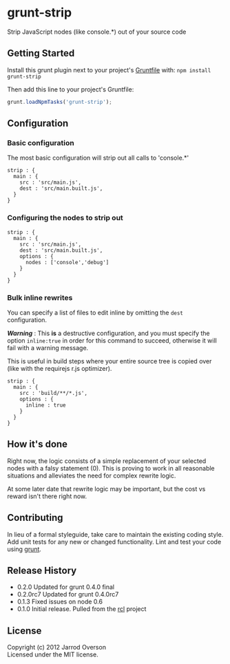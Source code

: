 # grunt-strip

Strip JavaScript nodes (like console.*) out of your source code

## Getting Started
Install this grunt plugin next to your project's [Gruntfile][getting_started] with: `npm install grunt-strip`

Then add this line to your project's Gruntfile:

```javascript
grunt.loadNpmTasks('grunt-strip');
```

[grunt]: https://github.com/cowboy/grunt
[getting_started]: https://github.com/cowboy/grunt/blob/master/docs/getting_started.md

## Configuration

### Basic configuration

The most basic configuration will strip out all calls to 'console.*'

```
strip : {
  main : {
    src : 'src/main.js',
    dest : 'src/main.built.js',
  }
}
```

### Configuring the nodes to strip out

```
strip : {
  main : {
    src : 'src/main.js',
    dest : 'src/main.built.js',
    options : {
      nodes : ['console','debug']
    }
  }
}
```

### Bulk inline rewrites

You can specify a list of files to edit inline by omitting the `dest` configuration.

***Warning*** : This **is** a destructive configuration, and you must specify the option `inline:true`
in order for this command to succeed, otherwise it will fail with a warning message.

This is useful in build steps where your entire source tree is copied over (like with the requirejs r.js optimizer).

```
strip : {
  main : {
    src : 'build/**/*.js',
    options : {
      inline : true
    }
  }
}
```

## How it's done

Right now, the logic consists of a simple replacement of your selected nodes with a falsy statement (0).
This is proving to work in all reasonable situations and alleviates the need for complex rewrite logic.

At some later date that rewrite logic may be important, but the cost vs reward isn't there right now.

## Contributing
In lieu of a formal styleguide, take care to maintain the existing coding style. Add unit tests for any new or changed functionality. Lint and test your code using [grunt][grunt].

## Release History

- 0.2.0 Updated for grunt 0.4.0 final
- 0.2.0rc7 Updated for grunt 0.4.0rc7
- 0.1.3 Fixed issues on node 0.6
- 0.1.0 Initial release. Pulled from the [rcl](http://rcljs.com/) project


## License
Copyright (c) 2012 Jarrod Overson  
Licensed under the MIT license.
